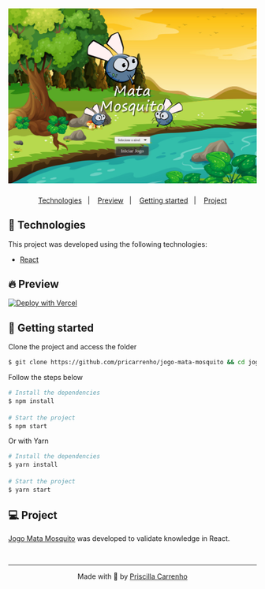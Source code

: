 <h1 align="center">
    <img alt="Jogo Mata Mosquito" title="Jogo Mata Mosquito" src=".github/assets/jogoMataMosquito.png" />
</h1>

<p align="center">
  <a href="#-technologies">Technologies</a>&nbsp;&nbsp;&nbsp;|&nbsp;&nbsp;&nbsp;
  <a href="#-preview">Preview</a>&nbsp;&nbsp;&nbsp;|&nbsp;&nbsp;&nbsp;
  <a href="#-Getting-started">Getting started</a>&nbsp;&nbsp;&nbsp;|&nbsp;&nbsp;&nbsp;
  <a href="#-project">Project</a>
</p>

## 🧪 Technologies

This project was developed using the following technologies:

- [React](https://reactjs.org/)

## 🔥 Preview

[![Deploy with Vercel](https://vercel.com/button)](https://jogo-mata-mosquito.pricarrenho.com.br)

## 🚀 Getting started

Clone the project and access the folder

```bash
$ git clone https://github.com/pricarrenho/jogo-mata-mosquito && cd jogo-mata-mosquito
```

Follow the steps below

```bash
# Install the dependencies
$ npm install

# Start the project
$ npm start

```

Or with Yarn

```bash
# Install the dependencies
$ yarn install

# Start the project
$ yarn start

```

## 💻 Project

[Jogo Mata Mosquito](https://jogo-mata-mosquito.pricarrenho.com.br) was developed to validate knowledge in React.

<br/>

---

<p align="center">
Made with 💜 by <a href="https://www.pricarrenho.com.br">Priscilla Carrenho</a> 
</p>
